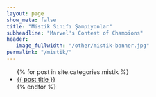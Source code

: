 ```yaml
---
layout: page
show_meta: false
title: "Mistik Sınıfı Şampiyonlar"
subheadline: "Marvel's Contest of Champions"
header:
   image_fullwidth: "/other/mistik-banner.jpg"
permalink: "/mistik/"
---
```

<ul>
    {% for post in site.categories.mistik %}
    <li><a href="{{ site.url }}{{ site.baseurl }}{{ post.url }}">{{ post.title }}</a></li>
    {% endfor %}
</ul>
